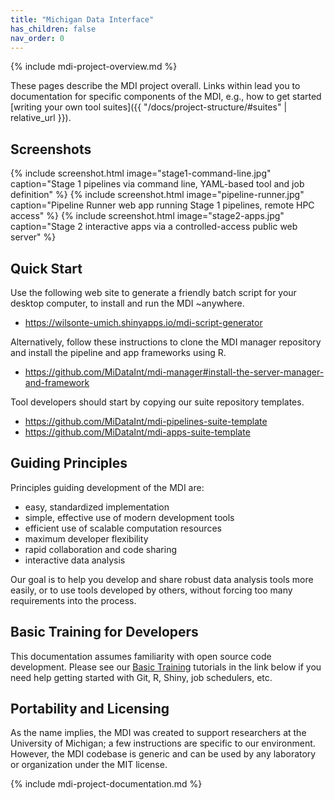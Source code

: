 ```yaml
---
title: "Michigan Data Interface"
has_children: false
nav_order: 0
---
```

<!--- edit the title above with the short name of your repository, 
      e.g, "My Pipelines", which will appear on the menu tab item -->

<!-- please do not alter the next line -->
{% include mdi-project-overview.md %} 


These pages describe the MDI project overall.
Links within lead you to documentation for 
specific components of the MDI, e.g., how to get started
[writing your own tool suites]({{ "/docs/project-structure/#suites" | relative_url }}).

## Screenshots

{% include screenshot.html 
   image="stage1-command-line.jpg" 
   caption="Stage 1 pipelines via command line, YAML-based tool and job definition" %}
{% include screenshot.html 
   image="pipeline-runner.jpg" 
   caption="Pipeline Runner web app running Stage 1 pipelines, remote HPC access" %}
{% include screenshot.html 
   image="stage2-apps.jpg" 
   caption="Stage 2 interactive apps via a controlled-access public web server" %}

## Quick Start

Use the following web site to generate a friendly batch script
for your desktop computer, to install and run the MDI ~anywhere.

- <https://wilsonte-umich.shinyapps.io/mdi-script-generator>

Alternatively, follow these instructions to clone the 
MDI manager repository and install the pipeline and app frameworks using R.

- <https://github.com/MiDataInt/mdi-manager#install-the-server-manager-and-framework>

Tool developers should start by copying our suite repository templates.

- <https://github.com/MiDataInt/mdi-pipelines-suite-template>
- <https://github.com/MiDataInt/mdi-apps-suite-template>

## Guiding Principles

Principles guiding development of the MDI are:

- easy, standardized implementation
- simple, effective use of modern development tools
- efficient use of scalable computation resources
- maximum developer flexibility
- rapid collaboration and code sharing
- interactive data analysis

Our goal is to help you develop and share robust
data analysis tools more easily, or to use tools developed by others,
without forcing too many requirements into the process. 

## Basic Training for Developers

This documentation assumes familiarity with open source
code development. Please see our 
[Basic Training](https://midataint.github.io/mdi-basic-training) tutorials 
in the link below if you need help getting started with Git, R,
Shiny, job schedulers, etc.

## Portability and Licensing

As the name implies, the MDI was created to support researchers
at the University of Michigan; a few instructions are specific 
to our environment. However, the MDI codebase is generic and can 
be used by any laboratory or organization under the MIT license.


<!-- please do not alter the next line -->
{% include mdi-project-documentation.md %}
